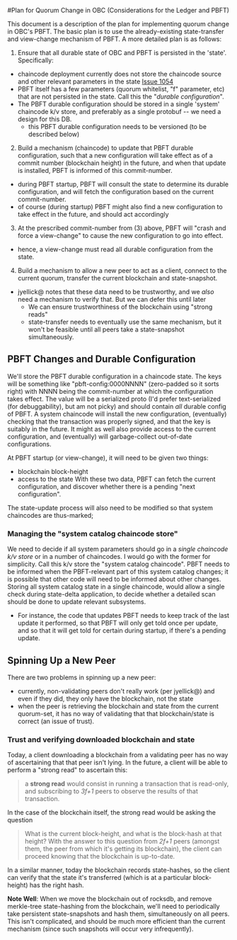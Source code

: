 
#Plan for Quorum Change in OBC (Considerations for the Ledger and PBFT)

This document is a description of the plan for implementing quorum
change in OBC's PBFT.  The basic plan is to use the already-existing
state-transfer and view-change mechanism of PBFT.  A more detailed
plan is as follows:

1. Ensure that all durable state of OBC and PBFT is persisted in the
'state'.  Specifically: 
  * chaincode deployment currently does not store the chaincode source
    and other relevant parameters in the state
    [Issue 1054](https://github.com/hyperledger/fabric/issues/1054) 
  * PBFT itself has a few parameters (quorum whitelist, "f" parameter,
    etc) that are not persisted in the state.  Call this the "_durable
    configuration_". 
  * The PBFT durable configuration should be stored in a single
    'system' chaincode k/v store, and preferably as a single protobuf
    -- we need a design for this DB. 
    * this PBFT durable configuration needs to be versioned (to be
      described below)

2. Build a mechanism (chaincode) to update that PBFT durable
configuration, such that a new configuration will take effect as of a
commit number (blockchain height) in the future, and when that update
is installed, PBFT is informed of this commit-number. 
  * during PBFT startup, PBFT will consult the state to determine its
    durable configuration, and will fetch the configuration based on
    the current commit-number. 
  * of course (during startup) PBFT might also find a new
    configuration to take effect in the future, and should act
    accordingly 

3. At the prescribed commit-number from (3) above, PBFT will "crash
and force a view-change" to cause the new configuration to go into
effect. 
  * hence, a view-change must read all durable configuration from the
    state.

4. Build a mechanism to allow a new peer to act as a client, connect
to the current quorum, transfer the current blockchain and
state-snapshot. 
  * jyellick@ notes that these data need to be trustworthy, and we
    _also_ need a mechanism to verify that.  But we can defer this
    until later 
    * We can ensure trustworthiness of the blockchain using "strong
      reads" 
    * state-transfer needs to eventually use the same mechanism, but
      it won't be feasible until all peers take a state-snapshot
      simultaneously. 

## PBFT Changes and Durable Configuration

We'll store the PBFT durable configuration in a chaincode state.  The
keys will be something like "pbft-config:0000NNNN" (zero-padded so it
sorts right) with NNNN being the commit-number at which the
configuration takes effect.  The value will be a serialized proto (I'd
prefer text-serialized (for debuggability), but am not picky) and
should contain _all_ durable config of PBFT.  A system chaincode will
install the new configuration, (eventually) checking that the
transaction was properly signed, and that the key is suitably in the
future.  It might as well also provide access to the current
configuration, and (eventually) will garbage-collect out-of-date
configurations.

At PBFT startup (or view-change), it will need to be given two things: 
* blockchain block-height 
* access to the state 
With these two data, PBFT can fetch the current configuration, and
discover whether there is a pending "next configuration".

The state-update process will also need to be modified so that system
chaincodes are thus-marked; 

### Managing the "system catalog chaincode store"

We need to decide if all system parameters should go in a _single
chaincode k/v store_ or in a number of chaincodes.  I would go with
the former for simplicity.  Call this k/v store the "system catalog
chaincode".  PBFT needs to be informed when the PBFT-relevant part of
this system catalog changes; it is possible that other code will need
to be informed about other changes.  Storing all system catalog state
in a single chaincode, would allow a single check during state-delta
application, to decide whether a detailed scan should be done to
update relevant subsystems. 
* For instance, the code that updates PBFT needs to keep track of the 
last update it performed, so that PBFT will only get told once per update,
and so that it will get told for certain during startup, if there's a pending
update.

## Spinning Up a New Peer

There are two problems in spinning up a new peer: 
* currently, non-validating peers don't really work (per jyellick@)
and even if they did, they only have the blockchain, not the state 
* when the peer is retrieving the blockchain and state from the current quorum-set,
it has no way of validating that that blockchain/state is correct (an issue of trust).

### Trust and verifying downloaded blockchain and state

Today, a client downloading a blockchain from a validating peer has no
way of ascertaining that that peer isn't lying.  In the future, a
client will be able to perform a "strong read" to ascertain this: 
>a **strong read** would consist in running a transaction that is
 read-only, and subscribing to _3f+1_ peers to observe the results of
 that transaction.

In the case of the blockchain itself, the strong read would be asking
the question 
>What is the current block-height, and what is the block-hash at that height? 
With the answer to this question from _2f+1_ peers (amongst them, the
peer from which it's getting its blockchain), the client can proceed
knowing that the blockchain is up-to-date.

In a similar manner, today the blockchain records state-hashes, so the
client can verify that the state it's transferred (which is at a
particular block-height) has the right hash.

**Note Well**: When we move the blockchain out of rocksdb, and remove
  merkle-tree state-hashing from the blockchain, we'll need to
  periodically take persistent state-snapshots and hash them,
  simultaneously on all peers.  This isn't complicated, and should be
  much more efficient than the current mechanism (since such snapshots
  will occur very infrequently).